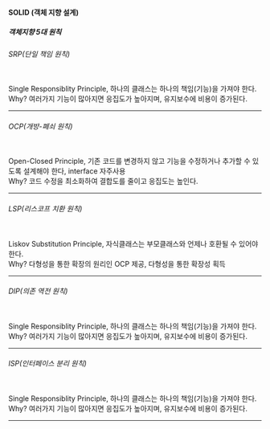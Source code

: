 
<h4> SOLID (객체 지향 설계)</h4>
<h5> 객체지향 5대 원칙</h5>

<h6> SRP(단일 책임 원칙)</h6>

<br> Single Responsiblity Principle, 하나의 클래스는 하나의 책임(기능)을 가져야 한다.
<br> Why? 여러가지 기능이 많아지면 응집도가 높아지며, 유지보수에 비용이 증가된다.
<hr>

<h6> OCP(개방-폐쇠 원칙)</h6>

<br> Open-Closed Principle, 기존 코드를 변경하지 않고 기능을 수정하거나 추가할 수 있도록 설계해야 한다, interface 자주사용
<br> Why? 코드 수정을 최소화하여 결합도를 줄이고 응집도는 높인다.
<hr>

<h6> LSP(리스코프 치환 원칙)</h6>

<br> Liskov Substitution Principle, 자식클래스는 부모클래스와 언제나 호환될 수 있어야한다.
<br> Why? 다형성을 통한 확장의 원리인 OCP 제공, 다형성을 통한 확장성 획득
<hr>

<h6> DIP(의존 역전 원칙)</h6>

<br> Single Responsiblity Principle, 하나의 클래스는 하나의 책임(기능)을 가져야 한다.
<br> Why? 여러가지 기능이 많아지면 응집도가 높아지며, 유지보수에 비용이 증가된다.
<hr>

<h6> ISP(인터페이스 분리 원칙)</h6>

<br> Single Responsiblity Principle, 하나의 클래스는 하나의 책임(기능)을 가져야 한다.
<br> Why? 여러가지 기능이 많아지면 응집도가 높아지며, 유지보수에 비용이 증가된다.
<hr>


